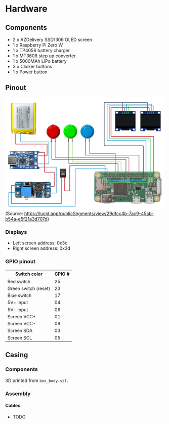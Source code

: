 
# Hardware
## Components
* 2 x AZDelivery SSD1306 OLED screen
* 1 x Raspberry Pi Zero W
* 1 x TP4056 battery charger
* 1 x MT3608 step up converter
* 1 x 5000MAh LiPo battery
* 3 x Clicker buttons
* 1 x Power button

## Pinout
![Wiring](wiring.png)
(Source: https://lucid.app/publicSegments/view/29dfcc4b-7ac9-45ab-b54a-e5f21a3d707d)

### Displays
- Left screen address: 0x3c
- Right screen address: 0x3d

### GPIO pinout
| Switch color | GPIO #|
|------|-----------|
| Red switch |25|
| Green switch (reset) |23|
| Blue switch |17|
| 5V+ input | 04 |
| 5V- input | 06 |
| Screen VCC+ | 01 |
| Screen VCC- | 09 |
| Screen SDA | 03 |
| Screen SCL | 05 |

## Casing
### Components
3D printed from `box_body.stl`.

### Assembly
#### Cables
* TODO
